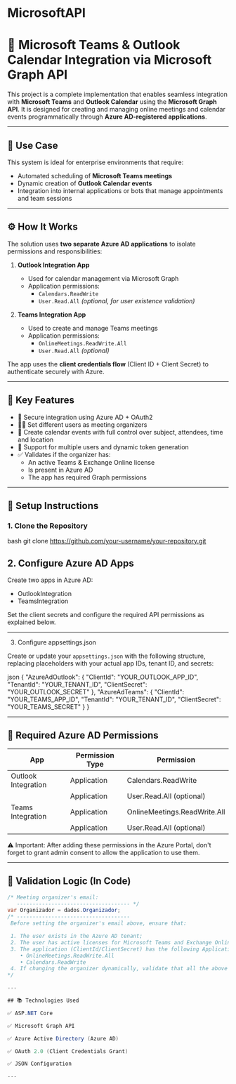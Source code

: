 # MicrosoftAPI

# 📅 Microsoft Teams & Outlook Calendar Integration via Microsoft Graph API

This project is a complete implementation that enables seamless integration with **Microsoft Teams** and **Outlook Calendar** using the **Microsoft Graph API**. It is designed for creating and managing online meetings and calendar events programmatically through **Azure AD-registered applications**.

---

## 💼 Use Case

This system is ideal for enterprise environments that require:
- Automated scheduling of **Microsoft Teams meetings**
- Dynamic creation of **Outlook Calendar events**
- Integration into internal applications or bots that manage appointments and team sessions

---

## ⚙️ How It Works

The solution uses **two separate Azure AD applications** to isolate permissions and responsibilities:

1. **Outlook Integration App**  
   - Used for calendar management via Microsoft Graph  
   - Application permissions:  
     - `Calendars.ReadWrite`  
     - `User.Read.All` *(optional, for user existence validation)*

2. **Teams Integration App**  
   - Used to create and manage Teams meetings  
   - Application permissions:  
     - `OnlineMeetings.ReadWrite.All`  
     - `User.Read.All` *(optional)*

The app uses the **client credentials flow** (Client ID + Client Secret) to authenticate securely with Azure.

---

## 🧠 Key Features

- 🔐 Secure integration using Azure AD + OAuth2
- 🧑‍💼 Set different users as meeting organizers
- 📆 Create calendar events with full control over subject, attendees, time and location
- 📎 Support for multiple users and dynamic token generation
- ✅ Validates if the organizer has:
  - An active Teams & Exchange Online license
  - Is present in Azure AD
  - The app has required Graph permissions

---

## 🔧 Setup Instructions

### 1. Clone the Repository

bash
git clone https://github.com/your-username/your-repository.git

## 2. Configure Azure AD Apps

Create two apps in Azure AD:

- OutlookIntegration
- TeamsIntegration

Set the client secrets and configure the required API permissions as explained below.

---

 3. Configure appsettings.json

Create or update your `appsettings.json` with the following structure, replacing placeholders with your actual app IDs, tenant ID, and secrets:

json
{
  "AzureAdOutlook": {
    "ClientId": "YOUR_OUTLOOK_APP_ID",
    "TenantId": "YOUR_TENANT_ID",
    "ClientSecret": "YOUR_OUTLOOK_SECRET"
  },
  "AzureAdTeams": {
    "ClientId": "YOUR_TEAMS_APP_ID",
    "TenantId": "YOUR_TENANT_ID",
    "ClientSecret": "YOUR_TEAMS_SECRET"
  }
}

---

## 🔑 Required Azure AD Permissions

| App                | Permission Type | Permission                    |
|--------------------|-----------------|-------------------------------|
| Outlook Integration | Application     | Calendars.ReadWrite           |
|                    | Application     | User.Read.All (optional)      |
| Teams Integration   | Application     | OnlineMeetings.ReadWrite.All  |
|                    | Application     | User.Read.All (optional)      |

⚠️ Important: After adding these permissions in the Azure Portal, don't forget to grant admin consent to allow the application to use them.

---

## 🧪 Validation Logic (In Code)

```csharp
/* Meeting organizer's email:
   ------------------------------------ */
var Organizador = dados.Organizador;
/* ------------------------------------
 Before setting the organizer's email above, ensure that:

 1. The user exists in the Azure AD tenant;
 2. The user has active licenses for Microsoft Teams and Exchange Online;
 3. The application (ClientId/ClientSecret) has the following Application permissions:
    • OnlineMeetings.ReadWrite.All
    • Calendars.ReadWrite
 4. If changing the organizer dynamically, validate that all the above are met.
*/

---

## 📚 Technologies Used

✅ ASP.NET Core

✅ Microsoft Graph API

✅ Azure Active Directory (Azure AD)

✅ OAuth 2.0 (Client Credentials Grant)

✅ JSON Configuration

---
